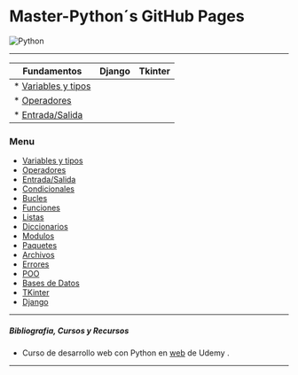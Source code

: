 # Master-Python´s GitHub Pages
![Python](imagenes/python.ico)


---

|               Fundamentos                   |                   Django                |                   Tkinter                      |
|               -----------                   |                   ------                |                   -------                      |
|  * [Variables y tipos](variables_tipo.md)   |                                         |                                                |
|  * [Operadores](operadores.md)              |                                         |                                                |
|   * [Entrada/Salida](entrada-salida.md)     |                                         |                                                |







### Menu    
* [Variables y tipos](variables_tipo.md)
* [Operadores](operadores.md)
* [Entrada/Salida](entrada-salida.md)
* [Condicionales](condicionales.md)
* [Bucles](bucles.md)
* [Funciones](funciones.md)
* [Listas](listas.md)
* [Diccionarios](diccionarios.md)
* [Modulos](modulos.md)
* [Paquetes](paquetes.md)
* [Archivos](archivos.md)
* [Errores](errores.md)
* [POO](poo.md)
* [Bases de Datos](db.md)
* [TKinter](tkinter.md)
* [Django](django.md)


---


##### Bibliografia, Cursos y Recursos   
- Curso de desarrollo web con Python en [web](https://www.udemy.com/course/master-en-python-aprender-python-django-flask-y-tkinter/) de Udemy .


---   

